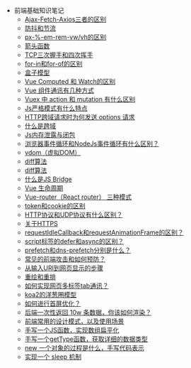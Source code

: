 <!--
 * @Description: In User Settings Edit
 * @Author: your name
 * @Date: 2019-07-31 20:55:21
 * @LastEditTime: 2019-08-01 10:21:10
 * @LastEditors: Please set LastEditors
 -->
- 前端基础知识笔记
  - [Ajax-Fetch-Axios三者的区别](/WebBase/src/1.md)
  - [防抖和节流](/WebBase/src/2.md)
  - [px-%-em-rem-vw/vh的区别](/WebBase/src/3.md)
  - [箭头函数](/WebBase/src/4.md)
  - [TCP三次握手和四次挥手](/WebBase/src/5.md)
  - [for-in和for-of的区别](/WebBase/src/6.md)
  - [盒子模型](/WebBase/src/7.md)
  - [Vue Computed 和 Watch的区别](/WebBase/src/8.md)
  - [Vue 组件通讯有几种方式](/WebBase/src/9.md)
  - [Vuex 中 action 和 mutation 有什么区别](/WebBase/src/10.md)
  - [Js严格模式有什么特点](/WebBase/src/11.md)
  - [HTTP跨域请求时为何发送 options 请求](/WebBase/src/12.md)
  - [什么是跨域](/WebBase/src/13.md)
  - [Js内存泄露与闭包](/WebBase/src/14.md)
  - [浏览器事件循环和NodeJs事件循环有什么区别？](/WebBase/src/15.md)
  - [vdom（虚拟DOM）](/WebBase/src/16.md)
  - [diff算法](/WebBase/src/17.md)
  - [diff算法](/WebBase/src/17.md)
  - [什么是JS Bridge](/WebBase/src/18.md)
  - [Vue 生命周期](/WebBase/src/19.md)
  - [Vue-router（React router） 三种模式](/WebBase/src/20.md)
  - [token和cookie的区别](/WebBase/src/21.md)
  - [HTTP协议和UDP协议有什么区别？](/WebBase/src/22.md)
  - [关于HTTPS](/WebBase/23.md)
  - [requestIdleCallback和requestAnimationFrame的区别？](/WebBase/src/24.md)
  - [script标签的defer和async的区别？](/WebBase/src/25.md)
  - [prefetch和dns-prefetch分别是什么？](/WebBase/src/26.md)
  - [常见的前端攻击和如何预防？](/WebBase/src/27.md)
  - [从输入URl到网页显示的步骤](/WebBase/src/28.md)
  - [重绘和重排](/WebBase/src/29.md)
  - [如何实现网页多标签tab通讯？](/WebBase/src/30.md)
  - [koa2的洋葱圈模型](/WebBase/src/31.md)
  - [如何进行首屏优化？](/WebBase/src/32.md)
  - [后端一次性返回 10w 条数据，你该如何渲染？](/WebBase/src/33.md)
  - [前端常用的设计模式，以及使用场景](/WebBase/src/34.md)
  - [手写一个JS函数，实现数组扁平化](/WebBase/src/35.md)
  - [手写一个getType函数，获取详细的数据类型](/WebBase/src/36.md)
  - [new 一个对象的过程是什么，手写代码表示](/WebBase/src/37.md)
  - [实现一个 sleep 机制](/WebBase/src/38.md)

